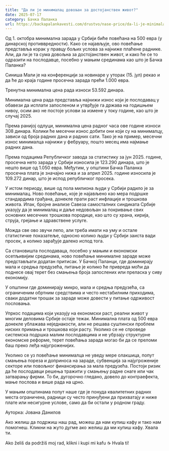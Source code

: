 ```yaml
---
title: "Да ли је минималац довољан за достојанствен живот?"
date: 2025-07-17
category: Бачка Паланка
url: https://backapalankavesti.com/drustvo/nase-price/da-li-je-minimalac-dovoljan-za-dostojanstven-zivot/
---
```


Од 1. октобра минимална зарада у Србији биће повећана на 500 евра (у динарској противвредности). Како се најављује, ово повећање представља корак у правцу бољих услова за најниже плаћене раднике. Али, да ли је та сума довољна за достојанствен живот, и како ће се то одразити на послодавце, посебно у мањим срединама као што је Бачка Паланка?

Синиша Мали је на конференцији за новинаре у уторак (15. јул) рекао и да ће до краја године просечна зарада прећи 1.000 евра.

Тренутна минимална цена рада износи 53.592 динара.

Минимална цена рада представља најнижи износ који је послодавац у обавези да исплати запосленом и утврђује га држава на годишњем нивоу, осим ако не постоје услови за измене у току године, као што је случај 2025.

Према ранијој одлуци, минимална цена радног часа ове године износи 308 динара. Колики ће месечни износ добити они који су на минималцу, зависи од броја радних дана и радних сати. Тако је на пример, месечни износ минималца најнижи у фебруару, пошто месец има најмање радних дана.

Према подацима Републичког завода за статистику за јун 2025. године, просечна нето зарада у Србији износила је 123.290 динара, што је нешто више од 1.050 евра. Међутим, у општини Бачка Паланка просечна плата је значајно нижа и за април 2025. године износила је 109.272 динар, што је испод републичког просека.

У истом периоду, више од пола милиона људи у Србији радило је за минималац. Ново повећање, које је најављено као мера подршке стандардима грађана, донекле прати раст инфлације и трошкова живота. Ипак, бројне анализе Савеза самосталних синдиката Србије указују да је минималац и даље недовољан за покривање свих основних месечних трошкова породице, као што су храна, кирија, струја, грејање и здравствене услуге.

Можда све ово звучи лепо, али треба имати на уму и остале статистичке показатеље, односно колико људи у Србији заиста вади просек, а колико зарађује далеко испод тога.

Са становишта послодаваца, посебно у мањим и економски осетљивијим срединама, ново повећање минималне зараде може представљати додатан притисак. У Бачкој Паланци, где доминирају мала и средња предузећа, питање је колико ће привреда моћи да поднесе овај терет без смањења броја запослених или преласка у сиву економију.

У општини где доминирају микро, мала и средња предузећа, са ограниченим обртним средствима и често нестабилним приходима, сваки додатни трошак за зараде може довести у питање одрживост пословања.

Упркос подацима који указују на економски раст, реални живот у многим деловима Србије остаје тежак. Минимална плата од 500 евра донекле ублажава неједнакости, али не решава суштински проблем ниских примања и трошкова који расту. Уколико се не спроведе системска подршка малим послодавцима и не убрзају структурне економске реформе, терет повећања зарада могао би да се преломи баш преко леђа најугроженијих.

Уколико се уз повећање минималца не уведу мере олакшица, попут смањења пореза и доприноса на зараде, субвенција за најугроженије секторе или повољног финансирања за мала предузећа. Постоји ризик да ће послодавци решења тражити у смањењу радне снаге или чак затварању фирми. То би, дугорочно гледано, довело до контраефекта, мање послова и више рада на црно.

У мањим општинама попут наше где је понуда квалитетних радних места ограничена, радници су често принуђени да прихватају и ниже плате или несигурне услове, само да би остали у родном граду.

Ауторка: Јована Данилов

Ако желиш да подржиш наш рад, можеш да нам купиш кафу и тако нам помогнеш. Кликни на жуто дугме ако желиш да ми купиш кафу. Хвала ти.

Ako želiš da podržiš moj rad, klikni i kupi mi kafu ☕ Hvala ti!
